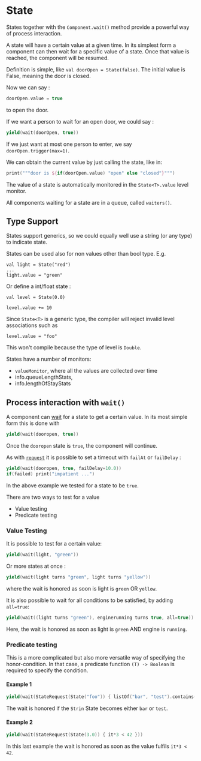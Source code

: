 # State

States together with the `Component.wait()` method provide a powerful way of process interaction.

A state will have a certain value at a given time. In its simplest form a component can then wait for
a specific value of a state. Once that value is reached, the component will be resumed.

Definition is simple, like `val doorOpen = State(false)`. The initial value is False, meaning
the door is closed.


Now we can say :

```kotlin
doorOpen.value = true
```

to open the door.

If we want a person to wait for an open door, we could say :

```kotlin
yield(wait(doorOpen, true))
```

If we just want at most one person to enter, we say `doorOpen.trigger(max=1)`.

We can obtain the current value by just calling the state, like in:

```kotlin
print("""door is ${if(doorOpen.value) "open" else "closed"}""")
```

The value of a state is automatically monitored in the `State<T>.value` level monitor.

All components waiting for a state are in a queue, called `waiters()`.

## Type Support

States support generics, so we could equally well use a string (or any type) to indicate state.

States can be used also for non values other than bool type. E.g.

```
val light = State("red")
...
light.value = "green"
```

Or define a int/float state :

```
val level = State(0.0)
        
level.value += 10
```

Since `State<T>` is a generic type, the compiler will reject invalid level associations such as
```
level.value = "foo"
```
This won't compile because the type of level is `Double`.


States have a number of monitors:

* `valueMonitor`, where all the values are collected over time
* info.queueLengthStats,
* info.lengthOfStayStats

## Process interaction with `wait()`

A component can [wait](component.md#wait) for a state to get a certain value. In its most simple form this is done with

```kotlin
yield(wait(dooropen, true))
```

Once the `dooropen` state is `true`, the component will continue.

As with [`request`](component.md#request) it is possible to set a timeout with `failAt` or `failDelay` :

```kotlin
yield(wait(dooropen, true, failDelay=10.0))
if(failed) print("impatient ...")
```

In the above example we tested for a state to be `true`.

There are two ways to test for a value

* Value testing
* Predicate testing

### Value Testing

It is possible to test for a certain value:

```kotlin
yield(wait(light, "green"))
```
    
Or more states at once :
    
```kotlin
yield(wait(light turns "green", light turns "yellow"))  
```
where the wait is honored as soon is light is `green` OR `yellow`.
    
It is also possible to wait for all conditions to be satisfied, by adding `all=true`:

```kotlin
yield(wait((light turns "green"), enginerunning turns true, all=true)) 
```
Here, the wait is honored as soon as light is `green` AND engine is `running`.


### Predicate testing

This is a more complicated but also more versatile way of specifying the honor-condition. In that case, a predicate function `(T) -> Boolean` is required to specify the condition.

#### Example 1

```kotlin
yield(wait(StateRequest(State("foo")) { listOf("bar", "test").contains(it) }))
```
The wait is honored if the `Strin` State becomes either `bar` or `test`.

#### Example 2

```kotlin
yield(wait(StateRequest(State(3.0)) { it*3 < 42 }))
```

In this last example the wait is honored as soon as the value fulfils `it*3 < 42`.
